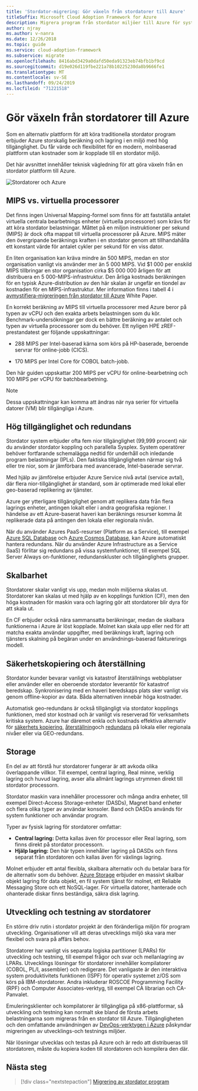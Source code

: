 ```yaml
---
title: 'Stordator-migrering: Gör växeln från stordatorer till Azure'
titleSuffix: Microsoft Cloud Adoption Framework for Azure
description: Migrera program från stordator miljöer till Azure för system som körs i stordatorer.
author: njray
ms.author: v-nanra
ms.date: 12/26/2018
ms.topic: guide
ms.service: cloud-adoption-framework
ms.subservice: migrate
ms.openlocfilehash: 8416abd3429a0dafd50eda91323eb74bfb1bf9cd
ms.sourcegitcommit: d19e026d119fbe221a78b10225230da8b9666fe1
ms.translationtype: MT
ms.contentlocale: sv-SE
ms.lasthandoff: 09/24/2019
ms.locfileid: "71221518"
---
```

# <a name="make-the-switch-from-mainframes-to-azure"></a>Gör växeln från stordatorer till Azure

Som en alternativ plattform för att köra traditionella stordator program erbjuder Azure storskalig beräkning och lagring i en miljö med hög tillgänglighet. Du får värde och flexibilitet för en modern, molnbaserad plattform utan kostnader som är kopplade till en stordator miljö.

Det här avsnittet innehåller teknisk vägledning för att göra växeln från en stordator plattform till Azure.

![Stordatorer och Azure](../../_images/mainframe-migration/make-the-switch.png)

## <a name="mips-vs-vcpus"></a>MIPS vs. virtuella processorer

Det finns ingen Universal Mapping-formel som finns för att fastställa antalet virtuella centrala bearbetnings enheter (virtuella processorer) som krävs för att köra stordator belastningar. Måttet på en miljon instruktioner per sekund (MIPS) är dock ofta mappat till virtuella processorer på Azure. MIPS mäter den övergripande beräknings kraften i en stordator genom att tillhandahålla ett konstant värde för antalet cykler per sekund för en viss dator.

En liten organisation kan kräva mindre än 500 MIPS, medan en stor organisation vanligt vis använder mer än 5 000 MIPS. Vid $1 000 per enskild MIPS tillbringar en stor organisation cirka $5 000 000 årligen för att distribuera en 5 000-MIPS-infrastruktur. Den årliga kostnads beräkningen för en typisk Azure-distribution av den här skalan är ungefär en tiondel av kostnaden för en MIPS-infrastruktur. Mer information finns i tabell 4 i [avmystifiera-migreringen från stordator till Azure](https://azure.microsoft.com/resources/demystifying-mainframe-to-azure-migration) White Paper.

En korrekt beräkning av MIPS till virtuella processorer med Azure beror på typen av vCPU och den exakta arbets belastningen som du kör. Benchmark-undersökningar ger dock en bättre beräkning av antalet och typen av virtuella processorer som du behöver. Ett nyligen HPE zREF-prestandatest ger följande uppskattningar:

- 288 MIPS per Intel-baserad kärna som körs på HP-baserade, beroende servrar för online-jobb (CICS).

- 170 MIPS per Intel Core för COBOL batch-jobb.

Den här guiden uppskattar 200 MIPS per vCPU för online-bearbetning och 100 MIPS per vCPU för batchbearbetning.

> [!NOTE]
> Dessa uppskattningar kan komma att ändras när nya serier för virtuella datorer (VM) blir tillgängliga i Azure.

## <a name="high-availability-and-failover"></a>Hög tillgänglighet och redundans

Stordator system erbjuder ofta fem nior tillgänglighet (99,999 procent) när du använder stordator koppling och parallella Sysplex. System operatörer behöver fortfarande schemalägga nedtid för underhåll och inledande program belastningar (IPLs). Den faktiska tillgängligheten närmar sig två eller tre nior, som är jämförbara med avancerade, Intel-baserade servrar.

Med hjälp av jämförelse erbjuder Azure Service nivå avtal (service avtal), där flera nior-tillgänglighet är standard, som är optimerade med lokal eller geo-baserad replikering av tjänster.

Azure ger ytterligare tillgänglighet genom att replikera data från flera lagrings enheter, antingen lokalt eller i andra geografiska regioner. I händelse av ett Azure-baserat haveri kan beräknings resurser komma åt replikerade data på antingen den lokala eller regionala nivån.

När du använder Azures PaaS-resurser (Platform as a Service), till exempel [Azure SQL Database](https://docs.microsoft.com/azure/sql-database/sql-database-technical-overview) och [Azure Cosmos Database](https://docs.microsoft.com/azure/cosmos-db/introduction), kan Azure automatiskt hantera redundans. När du använder Azure Infrastructure as a Service (IaaS) förlitar sig redundans på vissa systemfunktioner, till exempel SQL Server Always on-funktioner, redundanskluster och tillgänglighets grupper.

## <a name="scalability"></a>Skalbarhet

Stordatorer skalar vanligt vis upp, medan moln miljöerna skalas ut. Stordatorer kan skalas ut med hjälp av en kopplings funktion (CF), men den höga kostnaden för maskin vara och lagring gör att stordatorer blir dyra för att skala ut.

En CF erbjuder också nära sammansatta beräkningar, medan de skalbara funktionerna i Azure är löst kopplade. Molnet kan skala upp eller ned för att matcha exakta användar uppgifter, med beräknings kraft, lagring och tjänsters skalning på begäran under en användnings-baserad fakturerings modell.

## <a name="backup-and-recovery"></a>Säkerhetskopiering och återställning

Stordator kunder bevarar vanligt vis katastrof återställnings webbplatser eller använder eller en oberoende stordator leverantör för katastrof beredskap. Synkronisering med en haveri beredskaps plats sker vanligt vis genom offline-kopior av data. Båda alternativen innebär höga kostnader.

Automatisk geo-redundans är också tillgängligt via stordator kopplings funktionen, med stor kostnad och är vanligt vis reserverad för verksamhets kritiska system. Azure har däremot enkla och kostnads effektiva alternativ för [säkerhets kopiering](https://docs.microsoft.com/azure/backup/backup-introduction-to-azure-backup), [återställning](https://docs.microsoft.com/azure/site-recovery/site-recovery-overview)och [redundans](https://docs.microsoft.com/azure/storage/common/storage-redundancy) på lokala eller regionala nivåer eller via GEO-redundans.

## <a name="storage"></a>Storage

En del av att förstå hur stordatorer fungerar är att avkoda olika överlappande villkor. Till exempel, central lagring, Real minne, verklig lagring och huvud lagring, avser alla allmänt lagrings utrymmen direkt till stordator processorn.

Stordator maskin vara innehåller processorer och många andra enheter, till exempel Direct-Access Storage-enheter (DASDs), Magnet band enheter och flera olika typer av användar konsoler. Band och DASDs används för system funktioner och användar program.

Typer av fysisk lagring för stordatorer omfattar:

- **Central lagring:** Detta kallas även för processor eller Real lagring, som finns direkt på stordator processorn.
- **Hjälp lagring:** Den här typen innehåller lagring på DASDs och finns separat från stordatoren och kallas även för växlings lagring.

Molnet erbjuder ett antal flexibla, skalbara alternativ och du betalar bara för de alternativ som du behöver. [Azure Storage](https://docs.microsoft.com/azure/storage/common/storage-introduction) erbjuder en massivt skalbar objekt lagring för data objekt, en fil system tjänst för molnet, ett Reliable Messaging Store och ett NoSQL-lager. För virtuella datorer, hanterade och ohanterade diskar finns beständiga, säkra disk lagring.

## <a name="mainframe-development-and-testing"></a>Utveckling och testning av stordatorer

En större driv rutin i stordator projekt är den föränderliga miljön för program utveckling. Organisationer vill att deras utvecklings miljö ska vara mer flexibel och svara på affärs behov.

Stordatorer har vanligt vis separata logiska partitioner (LPARs) för utveckling och testning, till exempel frågor och svar och mellanlagring av LPARs. Utvecklings lösningar för stordatorer innehåller kompilatorer (COBOL, PL/I, assembler) och redigerare. Det vanligaste är den interaktiva system produktivitets funktionen (ISPF) för operativ systemet z/OS som körs på IBM-stordatorer. Andra inkluderar ROSCOE Programming Facility (RPF) och Computer Associates-verktyg, till exempel CA librarian och CA-Panvalet.

Emuleringsklienter och kompilatorer är tillgängliga på x86-plattformar, så utveckling och testning kan normalt ske bland de första arbets belastningarna som migreras från en stordator till Azure. Tillgängligheten och den omfattande användningen av [DevOps-verktygen i Azure](https://azure.microsoft.com/solutions/devops) påskyndar migreringen av utvecklings-och testnings miljöer.

När lösningar utvecklas och testas på Azure och är redo att distribueras till stordatoren, måste du kopiera koden till stordatoren och kompilera den där.

## <a name="next-steps"></a>Nästa steg

> [!div class="nextstepaction"]
> [Migrering av stordator program](./application-strategies.md)

